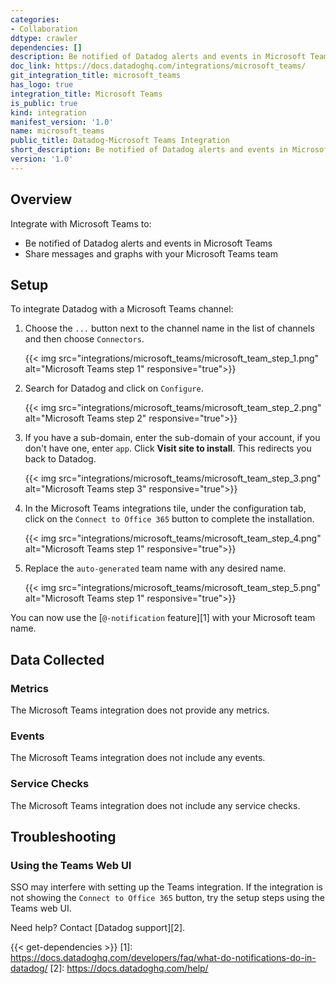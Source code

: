 ```yaml
---
categories:
- Collaboration
ddtype: crawler
dependencies: []
description: Be notified of Datadog alerts and events in Microsoft Teams.
doc_link: https://docs.datadoghq.com/integrations/microsoft_teams/
git_integration_title: microsoft_teams
has_logo: true
integration_title: Microsoft Teams
is_public: true
kind: integration
manifest_version: '1.0'
name: microsoft_teams
public_title: Datadog-Microsoft Teams Integration
short_description: Be notified of Datadog alerts and events in Microsoft Teams.
version: '1.0'
---
```


## Overview

Integrate with Microsoft Teams to:

* Be notified of Datadog alerts and events in Microsoft Teams
* Share messages and graphs with your Microsoft Teams team

## Setup
To integrate Datadog with a Microsoft Teams channel:

1. Choose the `...` button next to the channel name in the list of channels and then choose `Connectors`.

    {{< img src="integrations/microsoft_teams/microsoft_team_step_1.png" alt="Microsoft Teams step 1" responsive="true">}}

2. Search for Datadog and click on `Configure`.

    {{< img src="integrations/microsoft_teams/microsoft_team_step_2.png" alt="Microsoft Teams step 2" responsive="true">}}

3. If you have a sub-domain, enter the sub-domain of your account, if you don't have one, enter `app`. Click **Visit site to install**. This redirects you back to Datadog.

    {{< img src="integrations/microsoft_teams/microsoft_team_step_3.png" alt="Microsoft Teams step 3" responsive="true">}}

4. In the Microsoft Teams integrations tile, under the configuration tab, click on the `Connect to Office 365` button to complete the installation.

    {{< img src="integrations/microsoft_teams/microsoft_team_step_4.png" alt="Microsoft Teams step 1" responsive="true">}}

5. Replace the `auto-generated` team name with any desired name.

    {{< img src="integrations/microsoft_teams/microsoft_team_step_5.png" alt="Microsoft Teams step 1" responsive="true">}}

You can now use the [`@-notification` feature][1] with your Microsoft team name.

## Data Collected
### Metrics

The Microsoft Teams integration does not provide any metrics.

### Events

The Microsoft Teams integration does not include any events.

### Service Checks
The Microsoft Teams integration does not include any service checks.

## Troubleshooting

### Using the Teams Web UI
SSO may interfere with setting up the Teams integration. If the integration is not showing the `Connect to Office 365` button, try the setup steps using the Teams web UI.

Need help? Contact [Datadog support][2].



{{< get-dependencies >}}
[1]: https://docs.datadoghq.com/developers/faq/what-do-notifications-do-in-datadog/
[2]: https://docs.datadoghq.com/help/
